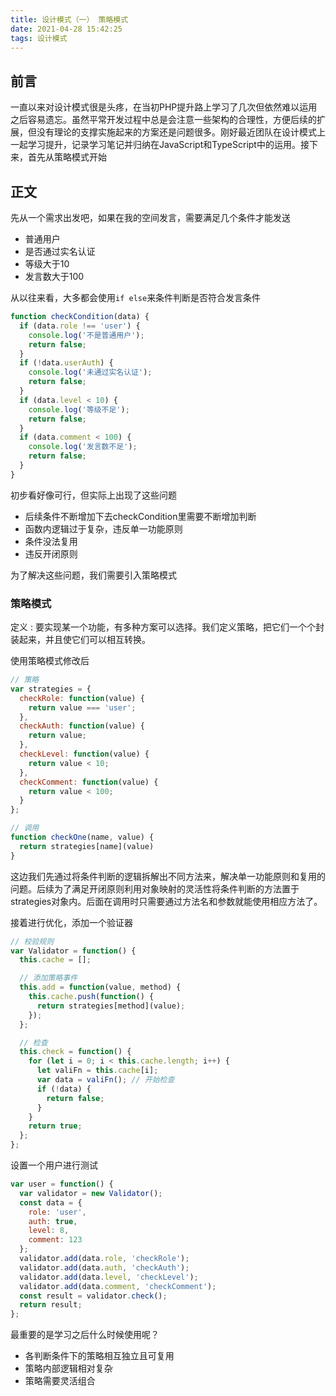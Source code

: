 ```yaml
---
title: 设计模式（一） 策略模式
date: 2021-04-28 15:42:25
tags: 设计模式
---
```


## 前言

一直以来对设计模式很是头疼，在当初PHP提升路上学习了几次但依然难以运用之后容易遗忘。虽然平常开发过程中总是会注意一些架构的合理性，方便后续的扩展，但没有理论的支撑实施起来的方案还是问题很多。刚好最近团队在设计模式上一起学习提升，记录学习笔记并归纳在JavaScript和TypeScript中的运用。接下来，首先从策略模式开始

## 正文

先从一个需求出发吧，如果在我的空间发言，需要满足几个条件才能发送

- 普通用户
- 是否通过实名认证
- 等级大于10
- 发言数大于100

从以往来看，大多都会使用`if else`来条件判断是否符合发言条件

```Javascript
function checkCondition(data) {
  if (data.role !== 'user') {
    console.log('不是普通用户');
    return false;
  }
  if (!data.userAuth) {
    console.log('未通过实名认证');
    return false;
  }
  if (data.level < 10) {
    console.log('等级不足');
    return false;
  }
  if (data.comment < 100) {
    console.log('发言数不足');
    return false;
  }
}
```

初步看好像可行，但实际上出现了这些问题

- 后续条件不断增加下去checkCondition里需要不断增加判断
- 函数内逻辑过于复杂，违反单一功能原则
- 条件没法复用
- 违反开闭原则

为了解决这些问题，我们需要引入策略模式

### 策略模式

定义 : 要实现某一个功能，有多种方案可以选择。我们定义策略，把它们一个个封装起来，并且使它们可以相互转换。

使用策略模式修改后

```Javascript
// 策略
var strategies = {
  checkRole: function(value) {
    return value === 'user';
  },
  checkAuth: function(value) {
    return value;
  },
  checkLevel: function(value) {
    return value < 10;
  },
  checkComment: function(value) {
    return value < 100;
  }
};
```

```Javascript
// 调用
function checkOne(name, value) {
  return strategies[name](value)
}
```

这边我们先通过将条件判断的逻辑拆解出不同方法来，解决单一功能原则和复用的问题。后续为了满足开闭原则利用对象映射的灵活性将条件判断的方法置于strategies对象内。后面在调用时只需要通过方法名和参数就能使用相应方法了。

接着进行优化，添加一个验证器

```Javascript
// 校验规则
var Validator = function() {
  this.cache = [];

  // 添加策略事件
  this.add = function(value, method) {
    this.cache.push(function() {
      return strategies[method](value);
    });
  };

  // 检查
  this.check = function() {
    for (let i = 0; i < this.cache.length; i++) {
      let valiFn = this.cache[i];
      var data = valiFn(); // 开始检查
      if (!data) {
        return false;
      }
    }
    return true;
  };
};
```

设置一个用户进行测试

```Javascript
var user = function() {
  var validator = new Validator();
  const data = {
    role: 'user',
    auth: true,
    level: 8,
    comment: 123
  };
  validator.add(data.role, 'checkRole');
  validator.add(data.auth, 'checkAuth');
  validator.add(data.level, 'checkLevel');
  validator.add(data.comment, 'checkComment');
  const result = validator.check();
  return result;
};

```

最重要的是学习之后什么时候使用呢？

- 各判断条件下的策略相互独立且可复用
- 策略内部逻辑相对复杂
- 策略需要灵活组合
